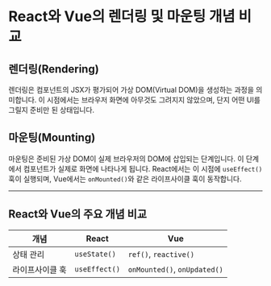 # React와 Vue의 렌더링 및 마운팅 개념 비교

## 렌더링(Rendering)

렌더링은 컴포넌트의 JSX가 평가되어 가상 DOM(Virtual DOM)을 생성하는 과정을 의미합니다. 이 시점에서는 브라우저 화면에 아무것도 그려지지 않았으며, 단지 어떤 UI를 그릴지 준비만 된 상태입니다.

## 마운팅(Mounting)

마운팅은 준비된 가상 DOM이 실제 브라우저의 DOM에 삽입되는 단계입니다. 이 단계에서 컴포넌트가 실제로 화면에 나타나게 됩니다. React에서는 이 시점에 `useEffect()` 훅이 실행되며, Vue에서는 `onMounted()`와 같은 라이프사이클 훅이 동작합니다.

---

## React와 Vue의 주요 개념 비교

| 개념              | React                | Vue                              |
|-------------------|----------------------|-----------------------------------|
| 상태 관리         | `useState()`         | `ref()`, `reactive()`             |
| 라이프사이클 훅   | `useEffect()`        | `onMounted()`, `onUpdated()`      |